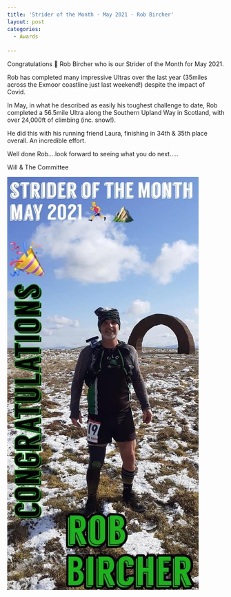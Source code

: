 ```yaml
---
title: 'Strider of the Month - May 2021 - Rob Bircher'
layout: post
categories:
  - Awards

---
```


Congratulations 🎉 Rob Bircher who is our Strider of the Month for May 2021.

Rob has completed many impressive Ultras over the last year (35miles across the Exmoor coastline just last weekend!) despite the impact of Covid.

In May, in what he described as easily his toughest challenge to date, Rob completed a 56.5mile Ultra along the Southern Upland Way in Scotland, with over 24,000ft of climbing (inc. snow!).

He did this with his running friend Laura, finishing in 34th & 35th place overall. An incredible effort.

Well done Rob….look forward to seeing what you do next…..

Will & The Committee

![Strider of the month Rob Bircher](/images/2021/06/2021-06-16-SOTM-May-2021.jpg "CLC Strider of the month May 2021 Rob Bircher")
